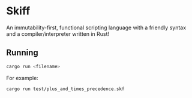 # Skiff

An immutability-first, functional scripting language with a friendly syntax and a compiler/interpreter written in Rust!

## Running

```bash
cargo run <filename>
```

For example:

```bash
cargo run test/plus_and_times_precedence.skf
```
